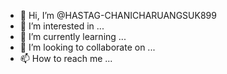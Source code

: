 - 👋 Hi, I’m @HASTAG-CHANICHARUANGSUK899
- 👀 I’m interested in ...
- 🌱 I’m currently learning ...
- 💞️ I’m looking to collaborate on ...
- 📫 How to reach me ...

<!---
HASTAG-CHANICHARUANGSUK899/HASTAG-CHANICHARUANGSUK899 is a ✨ special ✨ repository because its `README.md` (this file) appears on your GitHub profile.
You can click the Preview link to take a look at your changes.
--->

